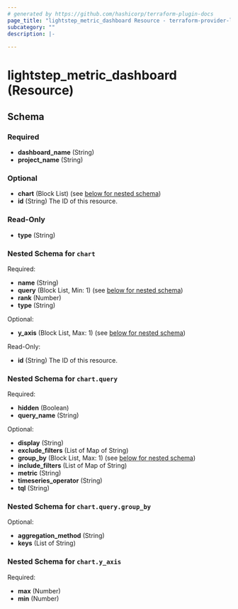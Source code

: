```yaml
---
# generated by https://github.com/hashicorp/terraform-plugin-docs
page_title: "lightstep_metric_dashboard Resource - terraform-provider-lightstep"
subcategory: ""
description: |-
  
---
```


# lightstep_metric_dashboard (Resource)





<!-- schema generated by tfplugindocs -->
## Schema

### Required

- **dashboard_name** (String)
- **project_name** (String)

### Optional

- **chart** (Block List) (see [below for nested schema](#nestedblock--chart))
- **id** (String) The ID of this resource.

### Read-Only

- **type** (String)

<a id="nestedblock--chart"></a>
### Nested Schema for `chart`

Required:

- **name** (String)
- **query** (Block List, Min: 1) (see [below for nested schema](#nestedblock--chart--query))
- **rank** (Number)
- **type** (String)

Optional:

- **y_axis** (Block List, Max: 1) (see [below for nested schema](#nestedblock--chart--y_axis))

Read-Only:

- **id** (String) The ID of this resource.

<a id="nestedblock--chart--query"></a>
### Nested Schema for `chart.query`

Required:

- **hidden** (Boolean)
- **query_name** (String)

Optional:

- **display** (String)
- **exclude_filters** (List of Map of String)
- **group_by** (Block List, Max: 1) (see [below for nested schema](#nestedblock--chart--query--group_by))
- **include_filters** (List of Map of String)
- **metric** (String)
- **timeseries_operator** (String)
- **tql** (String)

<a id="nestedblock--chart--query--group_by"></a>
### Nested Schema for `chart.query.group_by`

Optional:

- **aggregation_method** (String)
- **keys** (List of String)



<a id="nestedblock--chart--y_axis"></a>
### Nested Schema for `chart.y_axis`

Required:

- **max** (Number)
- **min** (Number)


